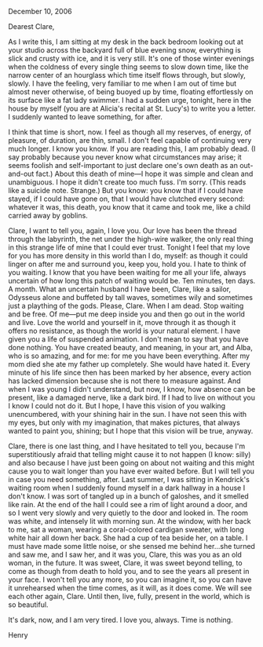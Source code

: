 December 10, 2006

Dearest Clare, 

As I write this, I am sitting at my desk in the back bedroom looking out at your studio across the backyard full of blue evening snow, everything is slick and crusty with ice, and it is very still. It's one of those winter evenings when the coldness of every single thing seems to slow down time, like the narrow center of an hourglass which time itself flows through, but slowly, slowly. I have the feeling, very familiar to me when I am out of time but almost never otherwise, of being buoyed up by time, floating effortlessly on its surface like a fat lady swimmer. I had a sudden urge, tonight, here in the house by myself (you are at Alicia's recital at St. Lucy's) to write you a letter. I suddenly wanted to leave something, for after. 

I think that time is short, now. I feel as though all my reserves, of energy, of pleasure, of duration, are thin, small. I don't feel capable of continuing very much longer. I know you know. If you are reading this, I am probably dead. (I say probably because you never know what circumstances may arise; it seems foolish and self-important to just declare one's own death as an out-and-out fact.) About this death of mine—I hope it was simple and clean and unambiguous. I hope it didn't create too much fuss. I'm sorry. (This reads like a suicide note. Strange.) But you know: you know that if I could have stayed, if I could have gone on, that I would have clutched every second: whatever it was, this death, you know that it came and took me, like a child carried away by goblins. 

Clare, I want to tell you, again, I love you. Our love has been the thread through the labyrinth, the net under the high-wire walker, the only real thing in this strange life of mine that I could ever trust. Tonight I feel that my love for you has more density in this world than I do, myself: as though it could linger on after me and surround you, keep you, hold you. I hate to think of you waiting. I know that you have been waiting for me all your life, always uncertain of how long this patch of waiting would be. Ten minutes, ten days. A month. What an uncertain husband I have been, Clare, like a sailor, Odysseus alone and buffeted by tall waves, sometimes wily and sometimes just a plaything of the gods. Please, Clare. When I am dead. Stop waiting and be free. Of me—put me deep inside you and then go out in the world and live. Love the world and yourself in it, move through it as though it offers no resistance, as though the world is your natural element. I have given you a life of suspended animation. I don't mean to say that you have done nothing. You have created beauty, and meaning, in your art, and Alba, who is so amazing, and for me: for me you have been everything. After my mom died she ate my father up completely. She would have hated it. Every minute of his life since then has been marked by her absence, every action has lacked dimension because she is not there to measure against. And when I was young I didn't understand, but now, I know, how absence can be present, like a damaged nerve, like a dark bird. If I had to live on without you I know I could not do it. But I hope, I have this vision of you walking unencumbered, with your shining hair in the sun. I have not seen this with my eyes, but only with my imagination, that makes pictures, that always wanted to paint you, shining; but I hope that this vision will be true, anyway. 

Clare, there is one last thing, and I have hesitated to tell you, because I'm superstitiously afraid that telling might cause it to not happen (I know: silly) and also because I have just been going on about not waiting and this might cause you to wait longer than you have ever waited before. But I will tell you in case you need something, after. Last summer, I was sitting in Kendrick's waiting room when I suddenly found myself in a dark hallway in a house I don't know. I was sort of tangled up in a bunch of galoshes, and it smelled like rain. At the end of the hall I could see a rim of light around a door, and so I went very slowly and very quietly to the door and looked in. The room was white, and intensely lit with morning sun. At the window, with her back to me, sat a woman, wearing a coral-colored cardigan sweater, with long white hair all down her back. She had a cup of tea beside her, on a table. I must have made some little noise, or she sensed me behind her...she turned and saw me, and I saw her, and it was you, Clare, this was you as an old woman, in the future. It was sweet, Clare, it was sweet beyond telling, to come as though from death to hold you, and to see the years all present in your face. I won't tell you any more, so you can imagine it, so you can have it unrehearsed when the time comes, as it will, as it does come. We will see each other again, Clare. Until then, live, fully, present in the world, which is so beautiful. 

It's dark, now, and I am very tired. I love you, always. Time is nothing. 

Henry